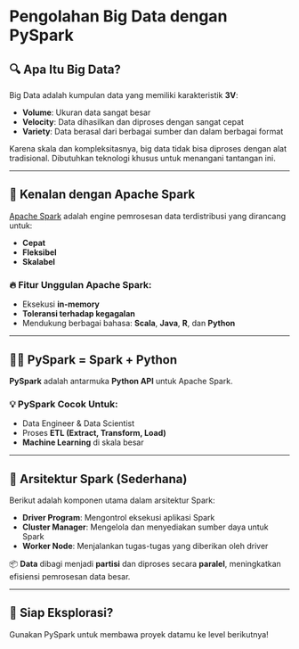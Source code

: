 # Pengolahan Big Data dengan PySpark

## 🔍 Apa Itu Big Data?
Big Data adalah kumpulan data yang memiliki karakteristik **3V**:

- **Volume**: Ukuran data sangat besar   
- **Velocity**: Data dihasilkan dan diproses dengan sangat cepat 
- **Variety**: Data berasal dari berbagai sumber dan dalam berbagai format 

Karena skala dan kompleksitasnya, big data tidak bisa diproses dengan alat tradisional. Dibutuhkan teknologi khusus untuk menangani tantangan ini.

---

## 🧠 Kenalan dengan Apache Spark
[Apache Spark](https://spark.apache.org/) adalah engine pemrosesan data terdistribusi yang dirancang untuk:

- **Cepat**
- **Fleksibel**
- **Skalabel**

### 🔥 Fitur Unggulan Apache Spark:
- Eksekusi **in-memory**
- **Toleransi terhadap kegagalan**
- Mendukung berbagai bahasa: **Scala**, **Java**, **R**, dan **Python**

---

## 🐍✨ PySpark = Spark + Python
**PySpark** adalah antarmuka **Python API** untuk Apache Spark.

### 💡 PySpark Cocok Untuk:
- Data Engineer & Data Scientist 
- Proses **ETL (Extract, Transform, Load)** 
- **Machine Learning** di skala besar 

---

## 🧱 Arsitektur Spark (Sederhana) 
Berikut adalah komponen utama dalam arsitektur Spark:

- **Driver Program**: Mengontrol eksekusi aplikasi Spark
- **Cluster Manager**: Mengelola dan menyediakan sumber daya untuk Spark
- **Worker Node**: Menjalankan tugas-tugas yang diberikan oleh driver

📦 **Data** dibagi menjadi **partisi** dan diproses secara **paralel**, meningkatkan efisiensi pemrosesan data besar.

---

## 🚀 Siap Eksplorasi?
Gunakan PySpark untuk membawa proyek datamu ke level berikutnya!

